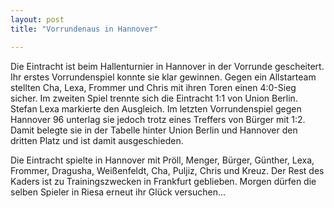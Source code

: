 ```yaml
---
layout: post
title: "Vorrundenaus in Hannover"

---
```


Die Eintracht ist beim Hallenturnier in Hannover in der Vorrunde gescheitert. Ihr erstes Vorrundenspiel konnte sie klar gewinnen. Gegen ein Allstarteam stellten Cha, Lexa, Frommer und Chris mit ihren Toren einen 4:0-Sieg sicher. Im zweiten Spiel trennte sich die Eintracht 1:1 von Union Berlin. Stefan Lexa markierte den Ausgleich. Im letzten Vorrundenspiel gegen Hannover 96 unterlag sie jedoch trotz eines Treffers von Bürger mit 1:2. Damit belegte sie in der Tabelle hinter Union Berlin und Hannover den dritten Platz und ist damit ausgeschieden.

Die Eintracht spielte in Hannover mit Pröll, Menger, Bürger, Günther, Lexa, Frommer, Dragusha, Weißenfeldt, Cha, Puljiz, Chris und Kreuz. Der Rest des Kaders ist zu Trainingszwecken in Frankfurt geblieben. Morgen dürfen die selben Spieler in Riesa erneut ihr Glück versuchen...
